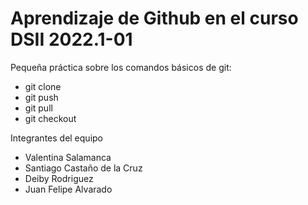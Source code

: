 # Aprendizaje de Github en el curso DSII 2022.1-01

Pequeña práctica sobre los comandos básicos de git:

* git clone <nombre del repositorio>
* git push 
* git pull
* git checkout

Integrantes del equipo
  
 * Valentina Salamanca 
 * Santiago Castaño de la Cruz
 * Deiby Rodriguez
 * Juan Felipe Alvarado
